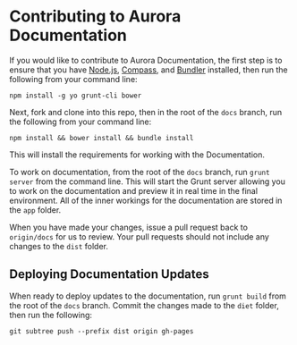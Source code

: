 # Contributing to Aurora Documentation

If you would like to contribute to Aurora Documentation, the first step is to ensure that you have [Node.js](http://nodejs.org/), [Compass](http://compass-style.org), and [Bundler](http://gembundler.com) installed, then run the following from your command line:

`npm install -g yo grunt-cli bower`

Next, fork and clone into this repo, then in the root of the `docs` branch, run the following from your command line:

`npm install && bower install && bundle install`

This will install the requirements for working with the Documentation.

To work on documentation, from the root of the `docs` branch, run `grunt server` from the command line. This will start the Grunt server allowing you to work on the documentation and preview it in real time in the final environment. All of the inner workings for the documentation are stored in the `app` folder.

When you have made your changes, issue a pull request back to `origin/docs` for us to review. Your pull requests should not include any changes to the `dist` folder.

## Deploying Documentation Updates

When ready to deploy updates to the documentation, run `grunt build` from the root of the `docs` branch. Commit the changes made to the `diet` folder, then run the following:

`git subtree push --prefix dist origin gh-pages`
